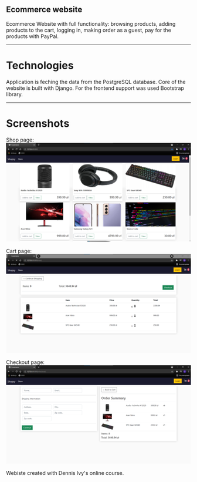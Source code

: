 ## Ecommerce website
Ecommerce Website with full functionality: browsing products, adding products to the cart,
logging in, making order as a guest, pay for the products with PayPal.

---
# Technologies
Application is feching the data from the PostgreSQL database. Core of the website is built with Django. For the frontend support was used Bootstrap library.

---
# Screenshots
Shop page:
![store_pic.png](https://github.com/ArturRejment/ecommerce-website/blob/main/ecommerce/static/images/store_pic.png?raw=true)

Cart page:
![cart_pic.png](https://github.com/ArturRejment/ecommerce-website/blob/main/ecommerce/static/images/cart_pic.png?raw=true)


Checkout page:
![checkout_pic.png](https://github.com/ArturRejment/ecommerce-website/blob/main/ecommerce/static/images/checkout_pic.png?raw=true)

Webiste created with Dennis Ivy's online course.
